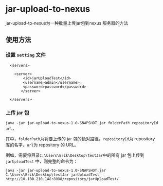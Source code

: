 # jar-upload-to-nexus

jar-upload-to-nexus为一种批量上传jar包到nexus 服务器的方法

## 使用方法

### 设置 `setting` 文件

```
  <servers>
  
	<server>
		<id>jarUploadTest</id>
		<username>admin</username>
		<password>password</password>
       </server>
  
  </servers>
```

### 上传 jar 包
`java -jar jar-upload-to-nexus-1.0-SNAPSHOT.jar folderPath repositoryId url`，

其中，`folderPath`为将要上传的 jar 包的绝对路径，`repositoryId`为  repository 库的名字，`url`为  repository 的 URL。

例如，需要将目录`C:\Users\Erik\Desktop\testJar`中的所有 jar 包上传到 `jarUploadTest` 中，则完整的命令为：

`java -jar jar-upload-to-nexus-1.0-SNAPSHOT.jar C:\Users\Erik\Desktop\testJar jarUploadTest http://10.180.210.148:8088/repository/jarUploadTest/`

